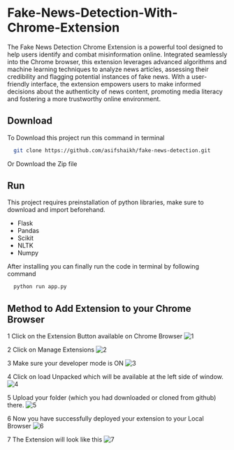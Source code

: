 # Fake-News-Detection-With-Chrome-Extension

The Fake News Detection Chrome Extension is a powerful tool designed to help users identify and combat misinformation online. Integrated seamlessly into the Chrome browser, this extension leverages advanced algorithms and machine learning techniques to analyze news articles, assessing their credibility and flagging potential instances of fake news. With a user-friendly interface, the extension empowers users to make informed decisions about the authenticity of news content, promoting media literacy and fostering a more trustworthy online environment.

## Download

To Download this project run this command in terminal

```bash
  git clone https://github.com/asifshaikh/fake-news-detection.git
```

Or Download the Zip file

## Run 

This project requires preinstallation of python libraries, make sure to download and import beforehand.

- Flask
- Pandas
- Scikit
- NLTK
- Numpy

After installing you can finally run the code in terminal by following command

```bash
  python run app.py
```

## Method to Add Extension to your Chrome Browser

1  Click on the Extension Button available on Chrome Browser
![1](https://github.com/asifshaikh/fake-news-detection/assets/5381124/fb414072-672c-4cf9-9156-eb03c95d989b)

2  Click on Manage Extensions
![2](https://github.com/asifshaikh/fake-news-detection/assets/5381124/4cda7e86-deae-4ebc-b6e3-08a6b4f4206b)

3  Make sure your developer mode is ON
![3](https://github.com/asifshaikh/fake-news-detection/assets/5381124/bc16a81b-edf0-411d-869e-dbf119eb5026)

4 Click on load Unpacked which will be available at the left side of window.
![4](https://github.com/asifshaikh/fake-news-detection/assets/5381124/d598f761-239e-4dec-b33e-3b1ef1b8599b)

5 Upload your folder (which you had downloaded or cloned from github) there.
![5](https://github.com/asifshaikh/fake-news-detection/assets/5381124/ee1455f9-702a-4b9f-8009-53b72b76e002)

6 Now you have successfully deployed your extension to your Local Browser 
![6](https://github.com/asifshaikh/fake-news-detection/assets/5381124/fd10f572-430c-4fcf-9eb9-06c9c31598a3)

7 The Extension will look like this
![7](https://github.com/asifshaikh/fake-news-detection/assets/5381124/2485606d-fc71-4440-bf13-c4bd70d904a6)








